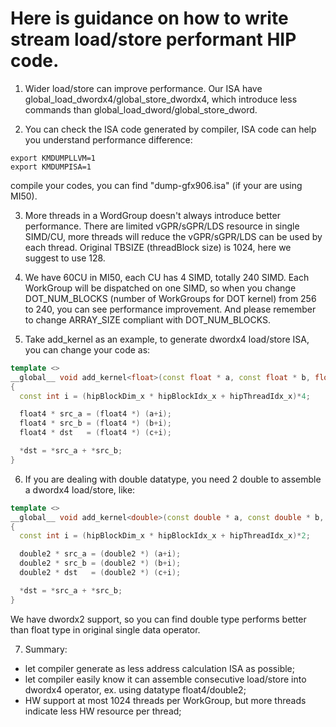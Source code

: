Here is guidance on how to write stream load/store performant HIP code.
=================

1. Wider load/store can improve performance. Our ISA have global_load_dwordx4/global_store_dwordx4, which introduce less commands than global_load_dword/global_store_dword.

2. You can check the ISA code generated by compiler, ISA code can help you understand performance difference:
  ```
  export KMDUMPLLVM=1
  export KMDUMPISA=1
  ```
  compile your codes, you can find "dump-gfx906.isa" (if your are using MI50).

3. More threads in a WordGroup doesn't always introduce better performance. 
There are limited vGPR/sGPR/LDS resource in single SIMD/CU, more threads will reduce the vGPR/sGPR/LDS can be used by each thread. 
Original TBSIZE (threadBlock size) is 1024, here we suggest to use 128.

4. We have 60CU in MI50, each CU has 4 SIMD, totally 240 SIMD. 
Each WorkGroup will be dispatched on one SIMD, so when you change DOT_NUM_BLOCKS (number of WorkGroups for DOT kernel) from 256 to 240, you can see performance improvement.
And please remember to change ARRAY_SIZE compliant with DOT_NUM_BLOCKS.

5. Take add_kernel as an example, to generate dwordx4 load/store ISA, you can change your code as:
```cpp
template <>
__global__ void add_kernel<float>(const float * a, const float * b, float * c)
{
  const int i = (hipBlockDim_x * hipBlockIdx_x + hipThreadIdx_x)*4;

  float4 * src_a = (float4 *) (a+i);
  float4 * src_b = (float4 *) (b+i);
  float4 * dst   = (float4 *) (c+i);

  *dst = *src_a + *src_b;
}
```
6. If you are dealing with double datatype, you need 2 double to assemble a dwordx4 load/store, like:
```cpp
template <>
__global__ void add_kernel<double>(const double * a, const double * b, double * c)
{
  const int i = (hipBlockDim_x * hipBlockIdx_x + hipThreadIdx_x)*2;

  double2 * src_a = (double2 *) (a+i);
  double2 * src_b = (double2 *) (b+i);
  double2 * dst   = (double2 *) (c+i);

  *dst = *src_a + *src_b;
}
```
We have dwordx2 support, so you can find double type performs better than float type in original single data operator.

7. Summary:
* let compiler generate as less address calculation ISA as possible;
* let compiler easily know it can assemble consecutive load/store into dwordx4 operator, ex. using datatype float4/double2;
* HW support at most 1024 threads per WorkGroup, but more threads indicate less HW resource per thread;
